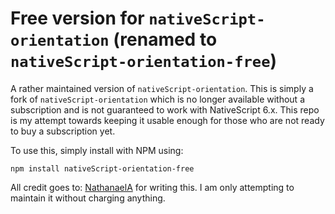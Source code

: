 # Free version for `nativeScript-orientation` (renamed to `nativeScript-orientation-free`)

A rather maintained version of `nativeScript-orientation`. This is simply a fork of `nativeScript-orientation` which is no longer available without a subscription 
and is not guaranteed to work with NativeScript 6.x. This repo is my attempt towards keeping it usable enough for those who are not ready to buy a subscription yet.

To use this, simply install with NPM using:

`npm install nativeScript-orientation-free`


All credit goes to: <a href="https://github.com/NathanaelA">NathanaelA</a> for writing this. I am only attempting to maintain it without charging anything.